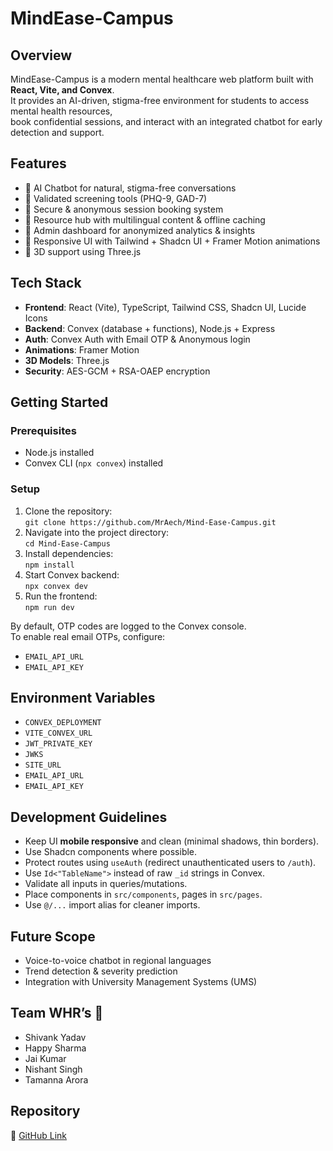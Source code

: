 # MindEase-Campus  
 
## Overview  
MindEase-Campus is a modern mental healthcare web platform built with **React, Vite, and Convex**.  
It provides an AI-driven, stigma-free environment for students to access mental health resources,  
book confidential sessions, and interact with an integrated chatbot for early detection and support.  
 
## Features  
- 🔹 AI Chatbot for natural, stigma-free conversations  
- 🔹 Validated screening tools (PHQ-9, GAD-7)  
- 🔹 Secure & anonymous session booking system  
- 🔹 Resource hub with multilingual content & offline caching  
- 🔹 Admin dashboard for anonymized analytics & insights  
- 🔹 Responsive UI with Tailwind + Shadcn UI + Framer Motion animations  
- 🔹 3D support using Three.js  
 
## Tech Stack  
- **Frontend**: React (Vite), TypeScript, Tailwind CSS, Shadcn UI, Lucide Icons  
- **Backend**: Convex (database + functions), Node.js + Express  
- **Auth**: Convex Auth with Email OTP & Anonymous login  
- **Animations**: Framer Motion  
- **3D Models**: Three.js  
- **Security**: AES-GCM + RSA-OAEP encryption  
 
## Getting Started  
 
### Prerequisites  
- Node.js installed  
- Convex CLI (`npx convex`) installed  
 
### Setup  
1. Clone the repository:  
   `git clone https://github.com/MrAech/Mind-Ease-Campus.git`  
2. Navigate into the project directory:  
   `cd Mind-Ease-Campus`  
3. Install dependencies:  
   `npm install`  
4. Start Convex backend:  
   `npx convex dev`  
5. Run the frontend:  
   `npm run dev`  
 
By default, OTP codes are logged to the Convex console.  
To enable real email OTPs, configure:  
- `EMAIL_API_URL`  
- `EMAIL_API_KEY`  
 
## Environment Variables  
- `CONVEX_DEPLOYMENT`  
- `VITE_CONVEX_URL`  
- `JWT_PRIVATE_KEY`  
- `JWKS`  
- `SITE_URL`  
- `EMAIL_API_URL`  
- `EMAIL_API_KEY`  
 
## Development Guidelines  
- Keep UI **mobile responsive** and clean (minimal shadows, thin borders).  
- Use Shadcn components where possible.  
- Protect routes using `useAuth` (redirect unauthenticated users to `/auth`).  
- Use `Id<"TableName">` instead of raw `_id` strings in Convex.  
- Validate all inputs in queries/mutations.  
- Place components in `src/components`, pages in `src/pages`.  
- Use `@/...` import alias for cleaner imports.  
 
## Future Scope  
- Voice-to-voice chatbot in regional languages  
- Trend detection & severity prediction  
- Integration with University Management Systems (UMS)  
 
## Team WHR’s 🐴  
- Shivank Yadav  
- Happy Sharma  
- Jai Kumar 
- Nishant Singh  
- Tamanna Arora 
 
## Repository  
🔗 [GitHub Link](https://github.com/MrAech/Mind-Ease-Campus)  
